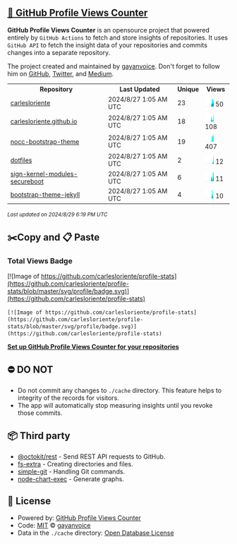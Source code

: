 ## [🚀 GitHub Profile Views Counter](https://github.com/gayanvoice/github-profile-views-counter)
**GitHub Profile Views Counter** is an opensource project that powered entirely by  `GitHub Actions` to fetch and store insights of repositories.
It uses `GitHub API` to fetch the insight data of your repositories and commits changes into a separate repository.

The project created and maintained by [gayanvoice](https://github.com/gayanvoice). Don't forget to follow him on [GitHub](https://github.com/gayanvoice), [Twitter](https://twitter.com/gayanvoice), and [Medium](https://gayanvoice.medium.com/).

<table>
	<tr>
		<th>
			Repository
		</th>
		<th>
			Last Updated
		</th>
		<th>
			Unique
		</th>
		<th>
			Views
		</th>
	</tr>
	<tr>
		<td>
			<a href="https://github.com/carlesloriente/profile-stats/tree/master/readme/360487937/year.md">
				carlesloriente
			</a>
		</td>
		<td>
			2024/8/27 1:05 AM UTC
		</td>
		<td>
			23
		</td>
		<td>
			<img alt="Response time graph" src="https://github.com/carlesloriente/profile-stats/raw/master/graph/360487937/small/year.png" height="20"> 50
		</td>
	</tr>
	<tr>
		<td>
			<a href="https://github.com/carlesloriente/profile-stats/tree/master/readme/208288753/year.md">
				carlesloriente.github.io
			</a>
		</td>
		<td>
			2024/8/27 1:05 AM UTC
		</td>
		<td>
			18
		</td>
		<td>
			<img alt="Response time graph" src="https://github.com/carlesloriente/profile-stats/raw/master/graph/208288753/small/year.png" height="20"> 108
		</td>
	</tr>
	<tr>
		<td>
			<a href="https://github.com/carlesloriente/profile-stats/tree/master/readme/768908011/year.md">
				nocc-bootstrap-theme
			</a>
		</td>
		<td>
			2024/8/27 1:05 AM UTC
		</td>
		<td>
			19
		</td>
		<td>
			<img alt="Response time graph" src="https://github.com/carlesloriente/profile-stats/raw/master/graph/768908011/small/year.png" height="20"> 407
		</td>
	</tr>
	<tr>
		<td>
			<a href="https://github.com/carlesloriente/profile-stats/tree/master/readme/679128492/year.md">
				dotfiles
			</a>
		</td>
		<td>
			2024/8/27 1:05 AM UTC
		</td>
		<td>
			2
		</td>
		<td>
			<img alt="Response time graph" src="https://github.com/carlesloriente/profile-stats/raw/master/graph/679128492/small/year.png" height="20"> 12
		</td>
	</tr>
	<tr>
		<td>
			<a href="https://github.com/carlesloriente/profile-stats/tree/master/readme/745608489/year.md">
				sign-kernel-modules-secureboot
			</a>
		</td>
		<td>
			2024/8/27 1:05 AM UTC
		</td>
		<td>
			6
		</td>
		<td>
			<img alt="Response time graph" src="https://github.com/carlesloriente/profile-stats/raw/master/graph/745608489/small/year.png" height="20"> 11
		</td>
	</tr>
	<tr>
		<td>
			<a href="https://github.com/carlesloriente/profile-stats/tree/master/readme/761267599/year.md">
				bootstrap-theme-jekyll
			</a>
		</td>
		<td>
			2024/8/27 1:05 AM UTC
		</td>
		<td>
			4
		</td>
		<td>
			<img alt="Response time graph" src="https://github.com/carlesloriente/profile-stats/raw/master/graph/761267599/small/year.png" height="20"> 10
		</td>
	</tr>
</table>

<small><i>Last updated on 2024/8/29 6:19 PM UTC</i></small>

## ✂️Copy and 📋 Paste
### Total Views Badge
[![Image of https://github.com/carlesloriente/profile-stats](https://github.com/carlesloriente/profile-stats/blob/master/svg/profile/badge.svg)](https://github.com/carlesloriente/profile-stats)

```readme
[![Image of https://github.com/carlesloriente/profile-stats](https://github.com/carlesloriente/profile-stats/blob/master/svg/profile/badge.svg)](https://github.com/carlesloriente/profile-stats)
```
[**Set up GitHub Profile Views Counter for your repositories**](https://github.com/gayanvoice/github-profile-views-counter)
## ⛔ DO NOT
- Do not commit any changes to `./cache` directory. This feature helps to integrity of the records for visitors.
- The app will automatically stop measuring insights until you revoke those commits.
## 📦 Third party

- [@octokit/rest](https://www.npmjs.com/package/@octokit/rest) - Send REST API requests to GitHub.
- [fs-extra](https://www.npmjs.com/package/fs-extra) - Creating directories and files.
- [simple-git](https://www.npmjs.com/package/simple-git) - Handling Git commands.
- [node-chart-exec](https://www.npmjs.com/package/node-chart-exec) - Generate graphs.
## 📄 License
- Powered by: [GitHub Profile Views Counter](https://github.com/gayanvoice/github-profile-views-counter)
- Code: [MIT](./LICENSE) © [gayanvoice](https://github.com/gayanvoice)
- Data in the `./cache` directory: [Open Database License](https://opendatacommons.org/licenses/odbl/1-0/)